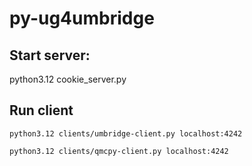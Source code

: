 
# py-ug4umbridge


## Start server:
python3.12 cookie_server.py 


## Run client

```
python3.12 clients/umbridge-client.py localhost:4242
```


```
python3.12 clients/qmcpy-client.py localhost:4242
```

